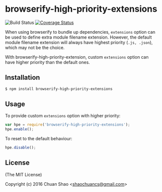 # browserify-high-priority-extensions
![Build Status](https://travis-ci.org/shaochuancs/browserify-high-priority-extensions.svg?branch=master)
[![Coverage Status](https://coveralls.io/repos/github/shaochuancs/browserify-high-priority-extensions/badge.svg?branch=master)](https://coveralls.io/github/shaochuancs/browserify-high-priority-extensions?branch=master)

When using browserify to bundle up dependencies, `extensions` option can be used to define extra module filename extension. However, the default module filename extension will always have highest priority (`.js, .json`), which may not be the choice.

With browserify-high-priority-extension, custom `extensions` option can have higher priority than the default ones.

## Installation
```sh
$ npm install browserify-high-priority-extensions
```

## Usage
To provide custom `extensions` option with higher priority:
```js
var hpe = require('browserify-high-priority-extensions');
hpe.enable();
```

To reset to the default behaviour:
```js
hpe.disable();
```

## License
(The MIT License)

Copyright (c) 2016 Chuan Shao &lt;shaochuancs@gmail.com&gt;